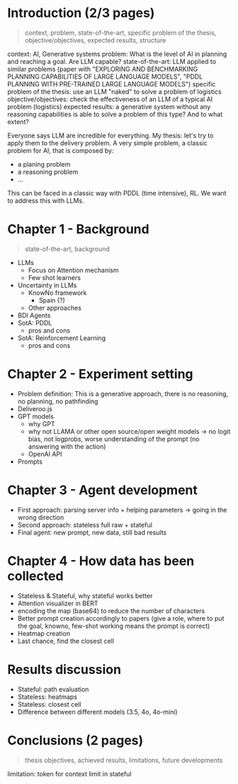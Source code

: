 # Introduction (2/3 pages)

> context, problem, state-of-the-art, specific problem of the thesis, objective/objectives, expected results, structure

context: AI, Generative systems
problem: What is the level of AI in planning and reaching a goal. Are LLM capable?
state-of-the-art: LLM applied to similar problems (paper with "EXPLORING AND BENCHMARKING PLANNING CAPABILITIES OF LARGE LANGUAGE MODELS", "PDDL PLANNING WITH PRE-TRAINED LARGE LANGUAGE MODELS")
specific problem of the thesis: use an LLM "naked" to solve a problem of logistics
objective/objectives: check the effectiveness of an LLM of a typical AI problem (logistics)
expected results: a generative system without any reasoning capabilities is able to solve a problem of this type? And to what extent?

Everyone says LLM are incredible for everything.
My thesis: let's try to apply them to the delivery problem. A very simple problem, a classic problem for AI, that is composed by:

- a planing problem
- a reasoning problem
- ...

This can be faced in a classic way with PDDL (time intensive), RL. We want to address this with LLMs.

# Chapter 1 - Background

> state-of-the-art, background

- LLMs
  - Focus on Attention mechanism
  - Few shot learners
- Uncertainty in LLMs
  - KnowNo framework
    - Spain (?)
  - Other approaches
- BDI Agents
- SotA: PDDL
  - pros and cons
- SotA: Reinforcement Learning
  - pros and cons

# Chapter 2 - Experiment setting

- Problem definition: This is a generative approach, there is no reasoning, no planning, no pathfinding
- Deliveroo.js
- GPT models
  - why GPT
  - why not LLAMA or other open source/open weight models -> no logit bias, not logprobs, worse understanding of the prompt (no answering with the action)
  - OpenAI API
- Prompts

# Chapter 3 - Agent development

- First approach: parsing server info + helping parameters -> going in the wrong direction
- Second approach: stateless full raw + stateful
- Final agent: new prompt, new data, still bad results

# Chapter 4 - How data has been collected

- Stateless & Stateful, why stateful works better
- Attention visualizer in BERT
- encoding the map (base64) to reduce the number of characters
- Better prompt creation accordingly to papers (give a role, where to put the goal, knowno, few-shot working means the prompt is correct)
- Heatmap creation
- Last chance, find the closest cell

# Results discussion

- Stateful: path evaluation
- Stateless: heatmaps
- Stateless: closest cell
- Difference between different models (3.5, 4o, 4o-mini)

# Conclusions (2 pages)

> thesis objectives, achieved results, limitations, future developments

limitation: token for context limit in stateful
